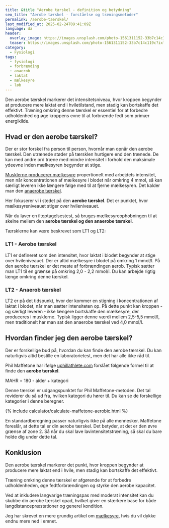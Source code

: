 ```yaml
---
title: &title "Aerobe tærskel - definition og betydning"
seo_title: "Aerobe tærskel - forståelse og træningsmetoder"
permalink: /aerobe-taerskel/
last_modified_at: 2025-02-24T09:41:09Z
language: da
header:
  overlay_image: https://images.unsplash.com/photo-1561311152-33b7c14c119c?ixlib=rb-4.0.3&ixid=M3wxMjA3fDB8MHxwaG90by1wYWdlfHx8fGVufDB8fHx8fA%3D%3D&fit=crop&h=630&w=1200&q=10
  teaser: https://images.unsplash.com/photo-1561311152-33b7c14c119c?ixlib=rb-4.0.3&ixid=M3wxMjA3fDB8MHxwaG90by1wYWdlfHx8fGVufDB8fHx8fA%3D%3D&auto=format&fit=crop&h=300&w=400&q=10
category:
  - Fysiologi
tags:
  - fysiologi
  - forbrænding
  - anaerob
  - laktat
  - mælkesyre
  - løb
---
```


Den aerobe tærskel markerer det intensitetsniveau, hvor kroppen begynder at producere mere laktat end i hviletilstand, men stadig kan bortskaffe det effektivt. Træning omkring denne tærskel er essentiel for at forbedre udholdenhed og øge kroppens evne til at forbrænde fedt som primær energikilde.

## Hvad er den aerobe tærskel?

Der er stor forskel fra person til person, hvornår man opnår den aerobe tærskel. Den utrænede støder på tærsklen hurtigere end den trænede. De kan med andre ord træne med mindre intensitet i forhold den maksimale ydeevne inden mælkesyren begynder at stige.

[Musklerne producerer mælkesyre](/maelkesyre-traening/) propertionelt med arbejdets intensitet, men når koncentrationen af mælkesyre i blodet når omkring 4 mmol, så kan særligt leveren ikke længere følge med til at fjerne mælkesyren. Det kalder man den [anaerobe tærskel](/anaerobe-taerskel/).

Her fokuserer vi i stedet på den **aerobe tærskel**. Det er punktet, hvor mælkesyreniveauet stiger over hvileniveauet.

Når du laver en iltoptagelsestest, så bruges mælkesyreophobningen til at skelne mellem den **aerobe tærskel og den anaerobe tærskel**.

Tærsklerne kan være beskrevet som LT1 og LT2:

### LT1 - Aerobe tærskel

LT1 er defineret som den intensitet, hvor laktat i blodet begynder at stige over hvileniveauet. Der er altid mælkesyre i blodet på omkring 1 mmol/l. På den aerobe tærskel er det meste af forbrændingen aerob. Typisk sætter man LT1 til en grænse på omkring 2,0 - 2,2 mmol/l. Du kan arbejde rigtig længe omkring denne tærskel.

### LT2 - Anaerob tærskel

LT2 er på det tidspunkt, hvor der kommer en stigning i koncentrationen af laktat i blodet, når man sætter intensiteten op. På dette punkt kan kroppen - og særligt leveren - ikke længere bortskaffe den mælkesyre, der produceres i musklerne. Typisk ligger denne værdi mellem 2,5-5,5 mmol/l, men traditionelt har man sat den anaerobe tærskel ved 4,0 mmol/l.

## Hvordan finder jeg den aerobe tærskel?

Der er forskellige bud på, hvordan du kan finde den aerobe tærskel. Du kan naturligvis altid bestille en laboratorietest, men det har alle ikke råd til.

Phil Maffetone har ifølge [uphillathlete.com](https://uphillathlete.com/aerobic-anaerobic-threshold-self-assessment/) forslået følgende formel til at finde den **aerobe tærskel**.

MAHR = 180 - alder + kategori

Denne tærskel er udgangspunktet for Phil Maffetone-metoden. Det tal reviderer du så ud fra, hvilken kategori du hører til. Du kan se de forskellige kategorier i denne beregner.

{% include calculator/calculate-maffetone-aerobic.html %}

En standardberegning passer naturligvis ikke på alle mennesker. Maffetone foreslår, at dette tal er din aerobe tærskel. Det betyder, at det er den øvre grænse af zone 2. Så når du skal lave lavintensitetstræning, så skal du bare holde dig under dette tal.

## Konklusion

Den aerobe tærskel markerer det punkt, hvor kroppen begynder at producere mere laktat end i hvile, men stadig kan bortskaffe det effektivt.

Træning omkring denne tærskel er afgørende for at forbedre udholdenheden, øge fedtforbrændingen og styrke den aerobe kapacitet.

Ved at inkludere langvarige træningspas med moderat intensitet kan du skubbe din aerobe tærskel opad, hvilket giver en stærkere base for både langdistancepræstationer og generel kondition.

Jeg har skrevet en mere grundig artikel om [mælkesyre](/maelkesyre-traening/), hvis du vil dykke endnu mere ned i emnet.
